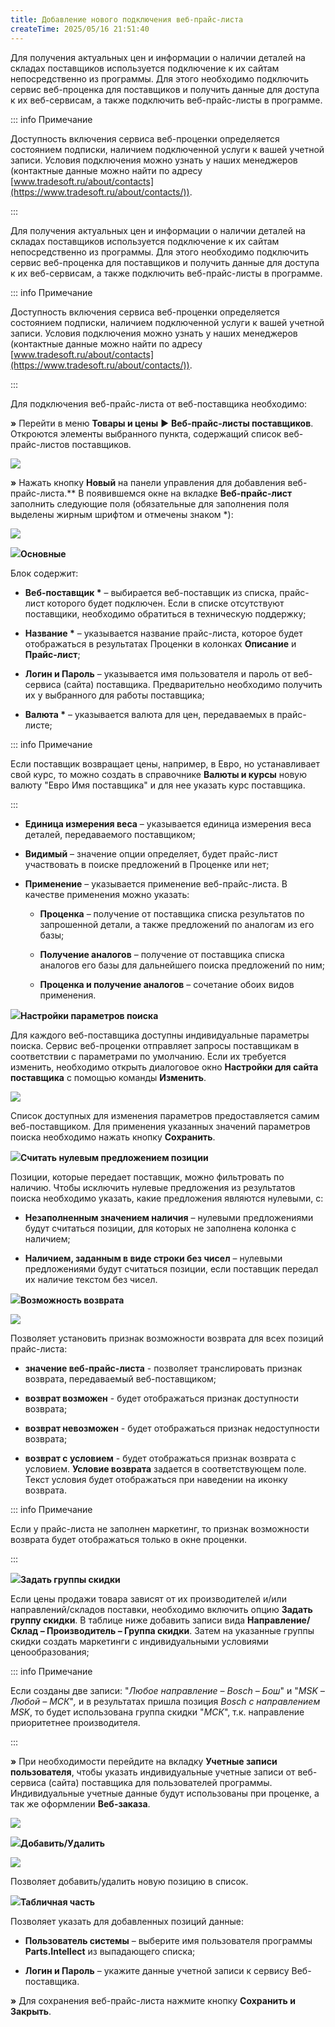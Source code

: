 ```yaml
---
title: Добавление нового подключения веб-прайс-листа
createTime: 2025/05/16 21:51:40
---
```

Для получения актуальных цен и информации о наличии деталей на складах поставщиков используется подключение к их сайтам непосредственно из программы. Для этого необходимо подключить сервис веб-проценка для поставщиков и получить данные для доступа к их веб-сервисам, а также подключить веб-прайс-листы в программе.

::: info Примечание

Доступность включения сервиса веб-проценки определяется состоянием подписки, наличием подключенной услуги к вашей учетной записи. Условия подключения можно узнать у наших менеджеров (контактные данные можно найти по адресу [www.tradesoft.ru/about/contacts](https://www.tradesoft.ru/about/contacts/)).

:::

Для получения актуальных цен и информации о наличии деталей на складах поставщиков используется подключение к их сайтам непосредственно из программы. Для этого необходимо подключить сервис веб-проценка для поставщиков и получить данные для доступа к их веб-сервисам, а также подключить веб-прайс-листы в программе.

::: info Примечание

Доступность включения сервиса веб-проценки определяется состоянием подписки, наличием подключенной услуги к вашей учетной записи. Условия подключения можно узнать у наших менеджеров (контактные данные можно найти по адресу [www.tradesoft.ru/about/contacts](https://www.tradesoft.ru/about/contacts/)).

:::

Для подключения веб-прайс-листа от веб-поставщика необходимо:

**»** Перейти в меню **Товары и цены** ► **Веб-прайс-листы поставщиков**. Откроются элементы выбранного пункта, содержащий список веб-прайс-листов поставщиков.

![](../../../assets/work/one/287.png)

**»** Нажать кнопку **Новый** на панели управления для добавления веб-прайс-листа.** В появившемся окне на вкладке **Веб-прайс-лист** заполнить следующие поля (обязательные для заполнения поля выделены жирным шрифтом и отмечены знаком \*):

![](../../../assets/work/one/288.png)

![](../../../assets/work/one/006.png)**Основные**

Блок содержит:

- **Веб-поставщик \*** – выбирается веб-поставщик из списка, прайс-лист которого будет подключен. Если в списке отсутствуют поставщики, необходимо обратиться в техническую поддержку;

- **Название \*** – указывается название прайс-листа, которое будет отображаться в результатах Проценки в колонках **Описание** и **Прайс-лист**;

- **Логин и Пароль** – указывается имя пользователя и пароль от веб-сервиса (сайта) поставщика. Предварительно необходимо получить их у выбранного для работы поставщика;

- **Валюта \*** – указывается валюта для цен, передаваемых в прайс-листе;

::: info Примечание

Если поставщик возвращает цены, например, в Евро, но устанавливает свой курс, то можно создать в справочнике **Валюты и курсы** новую валюту "Евро Имя поставщика" и для нее указать курс поставщика.

:::
- **Единица измерения веса** – указывается единица измерения веса деталей, передаваемого поставщиком;

- **Видимый** – значение опции определяет, будет прайс-лист участвовать в поиске предложений в Проценке или нет;

- **Применение** – указывается применение веб-прайс-листа. В качестве применения можно указать:

   - **Проценка** – получение от поставщика списка результатов по запрошенной детали, а также предложений по аналогам из его базы;

   - **Получение аналогов** – получение от поставщика списка аналогов его базы для дальнейшего поиска предложений по ним;

   - **Проценка и получение аналогов** – сочетание обоих видов применения.

![](../../../assets/work/one/008.png)**Настройки параметров поиска**

Для каждого веб-поставщика доступны индивидуальные параметры поиска. Сервис веб-проценки отправляет запросы поставщикам в соответствии с параметрами по умолчанию. Если их требуется изменить, необходимо открыть диалоговое окно **Настройки для сайта поставщика** с помощью команды **Изменить**.

![](../../../assets/work/one/289.png)

Список доступных для изменения параметров предоставляется самим веб-поставщиком. Для применения указанных значений параметров поиска необходимо нажать кнопку **Сохранить**.

![](../../../assets/work/one/009.png)**Считать нулевым предложением позиции**

Позиции, которые передает поставщик, можно фильтровать по наличию. Чтобы исключить нулевые предложения из результатов поиска необходимо указать, какие предложения являются нулевыми, с:

- **Незаполненным значением наличия** – нулевыми предложениями будут считаться позиции, для которых не заполнена колонка с наличием;

- **Наличием, заданным в виде строки без чисел** – нулевыми предложениями будут считаться позиции, если поставщик передал их наличие текстом без чисел.

![](../../../assets/work/one/010.png)**Возможность возврата**

![](../../../assets/work/one/290.png)

Позволяет установить признак возможности возврата для всех позиций прайс-листа:

- **значение веб-прайс-листа** - позволяет транслировать признак возврата, передаваемый веб-поставщиком;

- **возврат возможен** - будет отображаться признак доступности возврата;

- **возврат невозможен** - будет отображаться признак недоступности возврата;

- **возврат с условием** - будет отображаться признак возврата с условием. **Условие возврата** задается в соответствующем поле. Текст условия будет отображаться при наведении на иконку возврата.

::: info Примечание

Если у прайс-листа не заполнен маркетинг, то признак возможности возврата будет отображаться только в окне проценки.

:::

![](../../../assets/work/one/011.png)**Задать группы скидки**

Если цены продажи товара зависят от их производителей и/или направлений/складов поставки, необходимо включить опцию **Задать группу скидки**. В таблице ниже добавить записи вида **Направление/Склад – Производитель – Группа скидки**. Затем на указанные группы скидки создать маркетинги с индивидуальными условиями ценообразования;

::: info Примечание

Если созданы две записи: "*Любое направление – Bosch – Бош*" и "*MSK – Любой – МСК*"*,* и в результатах пришла позиция *Bosch с направлением MSK*, то будет использована группа скидки "*МСК*", т.к. направление приоритетнее производителя.

:::

**»** При необходимости перейдите на вкладку **Учетные записи пользователя**, чтобы указать индивидуальные учетные записи от веб-сервиса (сайта) поставщика для пользователей программы. Индивидуальные учетные данные будут использованы при проценке, а так же оформлении **Веб-заказа**.

![](../../../assets/work/one/291.png)

![](../../../assets/work/one/006.png)**Добавить/Удалить**

![](../../../assets/work/one/292.png)

Позволяет добавить/удалить новую позицию в список.

![](../../../assets/work/one/008.png)**Табличная часть**

Позволяет указать для добавленных позиций данные:

- **Пользователь системы** – выберите имя пользователя программы **Parts.Intellect** из выпадающего списка;

- **Логин и Пароль** – укажите данные учетной записи к сервису Веб-поставщика.

**»** Для сохранения веб-прайс-листа нажмите кнопку **Сохранить и Закрыть**.

